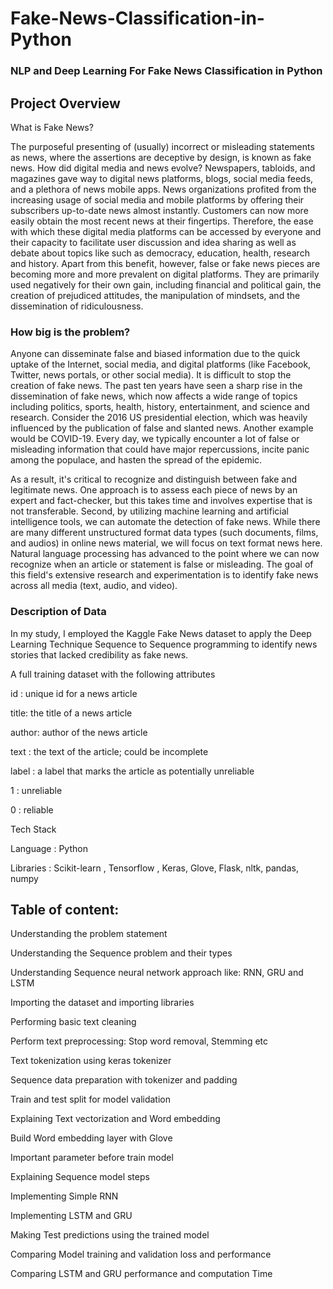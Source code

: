 # Fake-News-Classification-in-Python

### NLP and Deep Learning For Fake News Classification in Python

## Project Overview

What is Fake News?

The purposeful presenting of (usually) incorrect or misleading statements as news, where the assertions are deceptive by design, is known as fake news.
How did digital media and news evolve?
Newspapers, tabloids, and magazines gave way to digital news platforms, blogs, social media feeds, and a plethora of news mobile apps. News organizations profited from the increasing usage of social media and mobile platforms by offering their subscribers up-to-date news almost instantly. Customers can now more easily obtain the most recent news at their fingertips. Therefore, the ease with which these digital media platforms can be accessed by everyone and their capacity to facilitate user discussion and idea sharing as well as debate about topics like such as democracy, education, health, research and history.
Apart from this benefit, however, false or fake news pieces are becoming more and more prevalent on digital platforms. They are primarily used negatively for their own gain, including financial and political gain, the creation of prejudiced attitudes, the manipulation of mindsets, and the dissemination of ridiculousness.

### How big is the problem?

Anyone can disseminate false and biased information due to the quick uptake of the Internet, social media, and digital platforms (like Facebook, Twitter, news portals, or other social media). It is difficult to stop the creation of fake news. The past ten years have seen a sharp rise in the dissemination of fake news, which now affects a wide range of topics including politics, sports, health, history, entertainment, and science and research. Consider the 2016 US presidential election, which was heavily influenced by the publication of false and slanted news. Another example would be COVID-19. Every day, we typically encounter a lot of false or misleading information that could have major repercussions, incite panic among the populace, and hasten the spread of the epidemic.

As a result, it's critical to recognize and distinguish between fake and legitimate news. One approach is to assess each piece of news by an expert and fact-checker, but this takes time and involves expertise that is not transferable. Second, by utilizing machine learning and artificial intelligence tools, we can automate the detection of fake news. While there are many different unstructured format data types (such documents, films, and audios) in online news material, we will focus on text format news here. Natural language processing has advanced to the point where we can now recognize when an article or statement is false or misleading.
The goal of this field's extensive research and experimentation is to identify fake news across all media (text, audio, and video).

### Description of Data

In my study, I employed the Kaggle Fake News dataset to apply the Deep Learning Technique Sequence to Sequence programming to identify news stories that lacked credibility as fake news.

A full training dataset with the following attributes

id : unique id for a news article

title: the title of a news article 

author: author of the news article 

text : the text of the article; could be incomplete
 
label : a label that marks the article as potentially unreliable

1 : unreliable

0 : reliable

Tech Stack

Language : Python

Libraries : Scikit-learn , Tensorflow , Keras, Glove, Flask, nltk, pandas, numpy

## Table of content:

Understanding the problem statement

Understanding the Sequence problem and their types

Understanding Sequence neural network approach like: RNN, GRU and LSTM

Importing the dataset and importing libraries

Performing basic text cleaning

Perform text preprocessing: Stop word removal, Stemming etc

Text tokenization using keras tokenizer

Sequence data preparation with tokenizer and padding

Train and test split for model validation

Explaining Text vectorization and Word embedding

Build Word embedding layer with Glove

Important parameter before train model

Explaining Sequence model steps

Implementing Simple RNN

Implementing LSTM and GRU

Making Test predictions using the trained model

Comparing Model training and validation loss and performance

Comparing LSTM and GRU performance and computation Time

